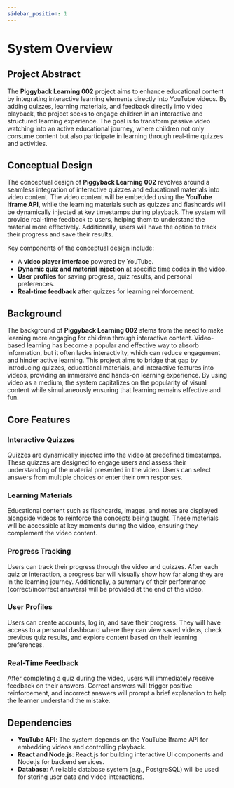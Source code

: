 ```yaml
---
sidebar_position: 1
---
```


# System Overview

## Project Abstract
The **Piggyback Learning 002** project aims to enhance educational content by integrating interactive learning elements directly into YouTube videos. By adding quizzes, learning materials, and feedback directly into video playback, the project seeks to engage children in an interactive and structured learning experience. The goal is to transform passive video watching into an active educational journey, where children not only consume content but also participate in learning through real-time quizzes and activities.

## Conceptual Design
The conceptual design of **Piggyback Learning 002** revolves around a seamless integration of interactive quizzes and educational materials into video content. The video content will be embedded using the **YouTube Iframe API**, while the learning materials such as quizzes and flashcards will be dynamically injected at key timestamps during playback. The system will provide real-time feedback to users, helping them to understand the material more effectively. Additionally, users will have the option to track their progress and save their results.

Key components of the conceptual design include:
- A **video player interface** powered by YouTube.
- **Dynamic quiz and material injection** at specific time codes in the video.
- **User profiles** for saving progress, quiz results, and personal preferences.
- **Real-time feedback** after quizzes for learning reinforcement.

## Background
The background of **Piggyback Learning 002** stems from the need to make learning more engaging for children through interactive content. Video-based learning has become a popular and effective way to absorb information, but it often lacks interactivity, which can reduce engagement and hinder active learning. This project aims to bridge that gap by introducing quizzes, educational materials, and interactive features into videos, providing an immersive and hands-on learning experience. By using video as a medium, the system capitalizes on the popularity of visual content while simultaneously ensuring that learning remains effective and fun.

## Core Features
### Interactive Quizzes
Quizzes are dynamically injected into the video at predefined timestamps. These quizzes are designed to engage users and assess their understanding of the material presented in the video. Users can select answers from multiple choices or enter their own responses.

### Learning Materials
Educational content such as flashcards, images, and notes are displayed alongside videos to reinforce the concepts being taught. These materials will be accessible at key moments during the video, ensuring they complement the video content.

### Progress Tracking
Users can track their progress through the video and quizzes. After each quiz or interaction, a progress bar will visually show how far along they are in the learning journey. Additionally, a summary of their performance (correct/incorrect answers) will be provided at the end of the video.

### User Profiles
Users can create accounts, log in, and save their progress. They will have access to a personal dashboard where they can view saved videos, check previous quiz results, and explore content based on their learning preferences.

### Real-Time Feedback
After completing a quiz during the video, users will immediately receive feedback on their answers. Correct answers will trigger positive reinforcement, and incorrect answers will prompt a brief explanation to help the learner understand the mistake.

## Dependencies
- **YouTube API**: The system depends on the YouTube Iframe API for embedding videos and controlling playback.
- **React and Node.js**: React.js for building interactive UI components and Node.js for backend services.
- **Database**: A reliable database system (e.g., PostgreSQL) will be used for storing user data and video interactions.
